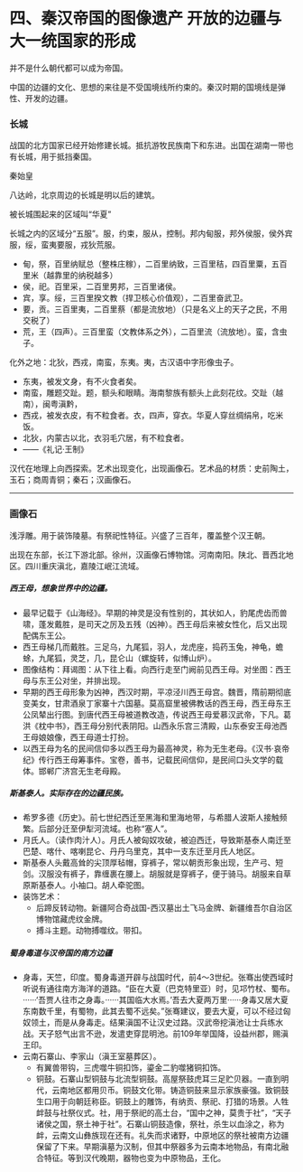 # 四、秦汉帝国的图像遗产 开放的边疆与大一统国家的形成

并不是什么朝代都可以成为帝国。

中国的边疆的文化、思想的来往是不受国境线所约束的。秦汉时期的国境线是弹性、开发的边疆。

### 长城

战国的北方国家已经开始修建长城。抵抗游牧民族南下和东进。出国在湖南一带也有长城，用于抵挡秦国。

秦始皇

八达岭，北京周边的长城是明以后的建筑。

被长城围起来的区域叫“华夏”

长城之内的区域分“五服”。服，约束，服从，控制。邦内甸服，邦外侯服，侯外宾服，绥，蛮夷要服，戎狄荒服。

- 甸，祭，百里纳赋总（整株庄稼），二百里纳致，三百里秸，四百里粟，五百里米（越靠里的纳税越多）
- 侯，祀。百里采，二百里男邦，三百里诸侯。
- 宾，享。绥，三百里揆文教（捍卫核心价值观），二百里奋武卫。
- 要，贡。三百里夷，二百里蔡（都是流放地）（只是名义上的天子之民，不用交税了）
- 荒，王（四声）。三百里蛮（文教体系之外），二百里流（流放地）。蛮，含虫子。

化外之地：北狄，西戎，南蛮，东夷。夷，古汉语中字形像虫子。

- 东夷，被发文身，有不火食者矣。
- 南蛮，雕题交趾。题，额头和眼睛。海南黎族有额头上此刻花纹。交趾（越南），闽粤滇黔，
- 西戎，被发衣皮，有不粒食者。衣，四声，穿衣。华夏人穿丝绸绢帛，吃米饭。
- 北狄，内蒙古以北，衣羽毛穴居，有不粒食者。
- ——《礼记·王制》

汉代在地理上向西探索。艺术出现变化，出现画像石。艺术品的材质：史前陶土，玉石；商周青铜；秦石；汉画像石。



------



### 画像石

浅浮雕。用于装饰陵墓。有祭祀性特征。兴盛了三百年，覆盖整个汉王朝。

出现在东部，长江下游北部。徐州，汉画像石博物馆。河南南阳。陕北、晋西北地区。四川重庆滇北，嘉陵江岷江流域。

##### 西王母，想象世界中的边疆。

- 最早记载于《山海经》。早期的神灵是没有性别的，其状如人，豹尾虎齿而兽啸，蓬发戴胜，是司天之厉及五残（凶神）。西王母后来被女性化，后又出现配偶东王公。
- 西王母梯几而戴胜。三足乌，九尾狐，羽人，龙虎座，捣药玉兔，神龟，蟾蜍，九尾狐，灵芝，几，昆仑山（螺旋转，似博山炉）。
- 图像结构：拜谒图：从下往上看。向西行走至门阙前见西王母。对坐图：西王母与东王公对坐，并排出现。
- 早期的西王母形象为凶神，西汉时期，平凉泾川西王母宫。魏晋，隋前期彻底变美女，甘肃酒泉丁家寨十六国墓。莫高窟里被佛教话的西王母，西王母东王公凤辇出行图。到唐代西王母被道教改造，传说西王母爱慕汉武帝，下凡。葛洪《枕中书》，西王母分别代表阴阳。山西永乐宫三清殿，山东泰安王母池西王母娘娘像，西王母道士打扮。
- 以西王母为名的民间信仰多以西王母为最高神灵，称为无生老母。《汉书·哀帝纪》传行西王母筹事件。宝卷，善书，记载民间信仰，是民间口头文学的载体。邯郸广济宫无生老母殿。

##### 斯基泰人。实际存在的边疆民族。

- 希罗多德《历史》。前七世纪西迁至黑海和里海地带，与希腊人波斯人接触频繁。后部分迁至伊犁河流域。也称“塞人”。
- 月氏人。（读作肉汁人）。月氏人被匈奴攻破，被迫西迁，导致斯基泰人南迁至巴楚、喀什、喀喇昆仑、丹丹乌里克，其中一支东迁至月氏人地区。
- 斯基泰人头戴高耸的尖顶厚毡帽，穿裤子，常以朝贡形象出现，生产弓、短剑。汉服没有裤子，靠缠裹在腰上。胡服就是穿裤子，便于骑马。胡服来自草原斯基泰人。小袖口。胡人牵驼图。
- 装饰艺术：
  - 后蹄反转动物。新疆阿合奇战国-西汉墓出土飞马金牌、新疆维吾尔自治区博物馆藏虎纹金牌。
  - 搏斗主题。动物搏噬纹。带扣。

##### 蜀身毒道与汉帝国的南方边疆

- 身毒，天竺，印度。蜀身毒道开辟与战国时代，前4～3世纪。张骞出使西域时听说有通往南方海洋的道路。“臣在大夏（巴克特里亚）时，见邛竹杖、蜀布。······‘吾贾人往市之身毒。······其国临大水焉。’吾去大夏两万里······身毒又居大夏东南数千里，有蜀物，此其去蜀不远矣。”张骞建议，要去大夏，可以不经过匈奴领土，而是从身毒走。结果滇国不让汉史过路。汉武帝挖滇池让士兵练水战。天子怒气出言不逊，发遣吏穿昆明池。前109年举国降，设益州郡，赐滇王印。
- 云南石寨山、李家山（滇王室墓葬区）。
  - 有翼兽带钩，三虎噬牛铜扣饰，鎏金二豹噬猪铜扣饰。
  - 铜鼓。石寨山型铜鼓与北流型铜鼓。高屋祭鼓虎耳三足贮贝器。一直到明代，云南地区都用贝币。铜鼓文化带。铸造铜鼓来显示家族豪强。致铜鼓生口用于向朝廷称臣。铜鼓上的雕饰，有纳贡、祭祀、打猎的场景。人牲衅鼓与社祭仪式。社，用于祭祀的高土台，“国中之神，莫贵于社”，“天子诸侯之国，祭土神于社”。石寨山铜鼓造像，祭社，杀生以血涂之，称为衅，云南文山彝族现在还有。礼失而求诸野，中原地区的祭社被南方边疆保留了下来。早期滇墓为汉制，但其中祭器多为云南本地物品，有南北融合特征。等到汉代晚期，器物也变为中原物品，王化。
